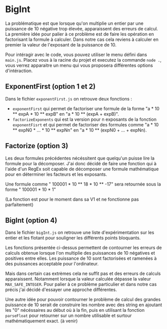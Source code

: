 # BigInt

La problématique est que lorsque qu'on multiplie un entier par une puissance de 10 négative trop élevée, apparaissent des erreurs de calcul.
La première idée pour palier à ce problème est de faire les opération en factorisant la formule à calculer. 
Dans notre cas cela reviens à calculer en premier la valeur de l'exposant de la puissance de 10.

Pour intéragir avec le code, vous pouvez utiliser le menu défini dans `main.js`. Placez vous à la racine du projet et executez la commande `node .`, vous verrez apparaitre un menu qui vous proposera différentes options d'intéraction.

## ExponentFirst (option 1 et 2)

Dans le fichier `exponentFirst.js` on retrouve deux fonctions : 

* `exponentFirst` qui permet de factoriser une formule de la forme "a * 10 ** expA * 10 ** expB" en "a * 10 ** (expA + expB)".
* `factorizeExponents` qui est la version pour n exposants de la fonction `exponentFisrt` et qui permet de factoriser des formules comme "a * 10 ** expN0 * ... * 10 ** expNn" en "a * 10 ** (expN0 + ... + expNn).

## Factorize (option 3)

Les deux formules précédentes nécéssitent que quelqu'un puisse lire la formule pour la décomposer. J'ai donc décidé de faire une fonction qui à l'aide d'un RegEx soit capable de décomposer une formule mathématique pour en déterminer les facteurs et les exposants.

Une formule comme " 100001 * 10 ** 18 * 10 ** -17" sera retournée sous la forme " 100001 * 10 * 1"

(La fonction est pour le moment dans sa V1 et ne fonctionne pas parfaitement)

## BigInt (option 4)

Dans le fichier `bigInt.js` on retrouve une liste d'expérimentation sur les entier et les flotant pour souligner les différents points bloquants.

Les fonctions présentée ci-dessus permettent de contourner les erreurs de calculs obtenue lorsque l'on multiplie des puissances de 10 négatives et positives entre elles. Les puissance de 10 sont factorisées et ramenées à des puissances acceptable pour l'ordinateur.

Mais dans certain cas extrèmes cela ne suffit pas et des erreurs de calculs apparaissent. Notamment lorsque la valeur calculée dépasse la valeur `MAX_SAFE_INTEGER`.
Pour palier à ce problème particulier et dans notre cas précis j'ai décidé d'essayer une approche différentes.

Une autre idée pour pouvoir contourner le problème de calcul des grandes puissance de 10 serait de construire les nombre avec des string en ajoutant les "0" nécéssaires au début où à la fin, puis en utilisant la fonction `parseFloat` pour retourner sur un nombre utilisable et surtour mathématiquement exact. (à venir)
